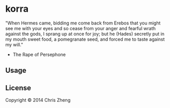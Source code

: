 # korra

"When Hermes came, bidding me come back from Erebos that you might see me with your eyes and so cease from your anger and fearful wrath against the gods, I sprang up at once for joy; but he (Hades) secretly put in my mouth sweet food, a pomegranate seed, and forced me to taste against my will."

- The Rape of Persephone
 
## Usage



## License

Copyright © 2014 Chris Zheng
